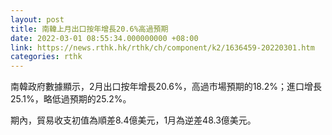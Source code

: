 ```yaml
---
layout: post
title: 南韓上月出口按年增長20.6%高過預期
date: 2022-03-01 08:55:34.000000000 +08:00
link: https://news.rthk.hk/rthk/ch/component/k2/1636459-20220301.htm
categories: rthk
---
```


南韓政府數據顯示，2月出口按年增長20.6%，高過市場預期的18.2%；進口增長25.1%，略低過預期的25.2%。

期內，貿易收支初值為順差8.4億美元，1月為逆差48.3億美元。
